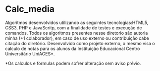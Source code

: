 # Calc_media

Algoritmos desenvolvidos utilizando as seguintes tecnologias:HTML5, CSS3, PHP e JavaScritp, com a finalidade de testes e execução de comandos.
Todos os algoritmos presentes nesse diretorio são autoria minha (+1 colaborador), em caso de uso externo ou contribuição cabe citação do diretório.
Desenvolvido como projeto externo, o mesmo visa o calculo de notas para os alunos da Instituição Educacional Centro Universitário UniAGES*.


*Os calculos e formulas podem sofrer alteração sem aviso prévio.

